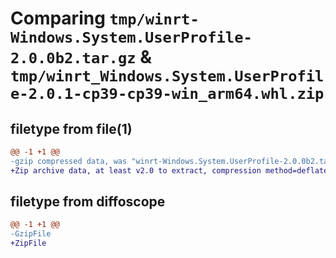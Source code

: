 # Comparing `tmp/winrt-Windows.System.UserProfile-2.0.0b2.tar.gz` & `tmp/winrt_Windows.System.UserProfile-2.0.1-cp39-cp39-win_arm64.whl.zip`

## filetype from file(1)

```diff
@@ -1 +1 @@
-gzip compressed data, was "winrt-Windows.System.UserProfile-2.0.0b2.tar", last modified: Sat Dec  2 18:26:18 2023, max compression
+Zip archive data, at least v2.0 to extract, compression method=deflate
```

## filetype from diffoscope

```diff
@@ -1 +1 @@
-GzipFile
+ZipFile
```

